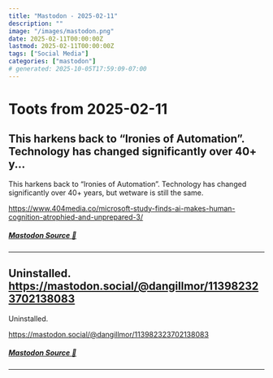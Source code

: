 ```yaml
---
title: "Mastodon - 2025-02-11"
description: ""
image: "/images/mastodon.png"
date: 2025-02-11T00:00:00Z
lastmod: 2025-02-11T00:00:00Z
tags: ["Social Media"]
categories: ["mastodon"]
# generated: 2025-10-05T17:59:09-07:00
---
```


# Toots from 2025-02-11

## This harkens back to “Ironies of Automation”. Technology has changed significantly over 40+ y...

This harkens back to “Ironies of Automation”. Technology has changed significantly over 40+ years, but wetware is still the same.

<https://www.404media.co/microsoft-study-finds-ai-makes-human-cognition-atrophied-and-unprepared-3/>

##### [Mastodon Source 🐘](https://hachyderm.io/@mweagle/113985974272343613)

---

## Uninstalled.  <https://mastodon.social/@dangillmor/113982323702138083>

Uninstalled.

<https://mastodon.social/@dangillmor/113982323702138083>

##### [Mastodon Source 🐘](https://hachyderm.io/@mweagle/113982376173967841)

---


